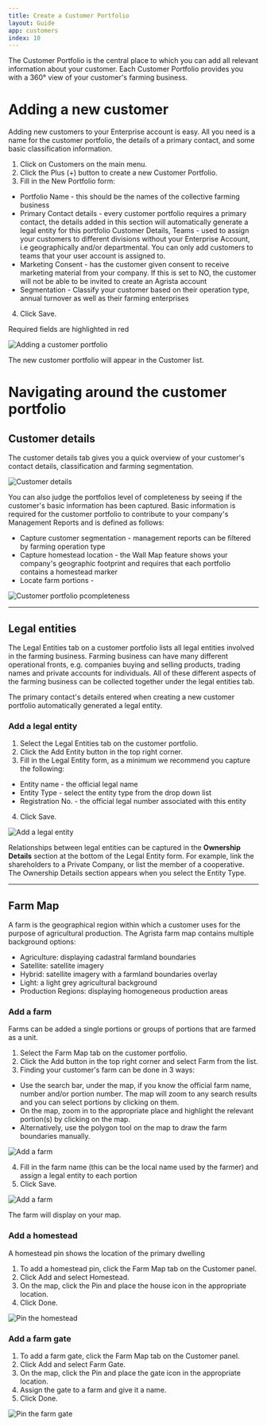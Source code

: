```yaml
---
title: Create a Customer Portfolio
layout: Guide
app: customers
index: 10
---
```


The Customer Portfolio is the central place to which you can add all relevant information about your customer. Each Customer Portfolio provides you with a 360° view of your customer's farming business.

# Adding a new customer

Adding new customers to your Enterprise account is easy. All you need is a name for the customer portfolio, the details of a primary contact, and some basic classification information.

1. Click on Customers on the main menu.
2. Click the Plus (+) button to create a new Customer Portfolio.
3. Fill in the New Portfolio form:
  * Portfolio Name - this should be the names of the collective farming business
  * Primary Contact details - every customer portfolio requires a primary contact, the details added in this section will automatically generate a legal entity for this portfolio
  Customer Details, Teams - used to assign your customers to different divisions without your Enterprise Account, i.e geographically and/or departmental. You can only add customers to teams that your user account is assigned to.
  * Marketing Consent - has the customer given consent to receive marketing material from your company. If this is set to NO, the customer will not be able to be invited to create an Agrista account
  * Segmentation - Classify your customer based on their operation type, annual turnover as well as their farming enterprises
4. Click Save. 

Required fields are highlighted in red

![Adding a customer portfolio](images/new_portfolio_form.jpg)

The new customer portfolio will appear in the Customer list.

# Navigating around the customer portfolio

## Customer details

The customer details tab gives you a quick overview of your customer's contact details, classification and farming segmentation.

![Customer details](images/customer_details.jpg)

You can also judge the portfolios level of completeness by seeing if the customer's basic information has been captured. Basic information is required for the customer portfolio to contribute to your company's Management Reports and is defined as follows:

- Capture customer segmentation - management reports can be filtered by farming operation type
- Capture homestead location - the Wall Map feature shows your company's geographic footprint and requires that each portfolio contains a homestead marker
- Locate farm portions - 

![Customer portfolio pcompleteness](images/portfolio_completeness.jpg)

------

## Legal entities

The Legal Entities tab on a customer portfolio lists all legal entities involved in the farming business. Farming business can have many different operational fronts, e.g. companies buying and selling products, trading names and private accounts for individuals. All of these different aspects of the farming business can be collected together under the legal entities tab.

The primary contact's details entered when creating a new customer portfolio automatically generated a legal entity.

### Add a legal entity

1. Select the Legal Entities tab on the customer portfolio.
2. Click the Add Entity button in the top right corner.
3. Fill in the Legal Entity form, as a minimum we recommend you capture the following:
  * Entity name - the official legal name
  * Entity Type - select the entity type from the drop down list
  * Registration No. - the official legal number associated with this entity
4. Click Save.

![Add a legal entity](images/legal_entity_form.jpg)


Relationships between legal entities can be captured in the **Ownership Details** section at the bottom of the Legal Entity form. For example, link the shareholders to a Private Company, or list the member of a cooperative. The Ownership Details section appears when you select the Entity Type.

-------

## Farm Map

A farm is the geographical region within which a customer uses for the purpose of agricultural production. The Agrista farm map contains multiple background options:

* Agriculture: displaying cadastral farmland boundaries
* Satellite: satellite imagery
* Hybrid: satellite imagery with a farmland boundaries overlay
* Light: a light grey agricultural background
* Production Regions: displaying homogeneous production areas

### Add a farm

Farms can be added a single portions or groups of portions that are farmed as a unit.

1. Select the Farm Map tab on the customer portfolio.
2. Click the Add button in the top right corner and select Farm from the list.
3. Finding your customer's farm can be done in 3 ways:
  - Use the search bar, under the map, if you know the official farm name, number and/or portion number. The map will zoom to any search results and you can select portions by clicking on them.
  - On the map, zoom in to the appropriate place and highlight the relevant portion(s) by clicking on the map.
  - Alternatively, use the polygon tool on the map to draw the farm boundaries manually.

![Add a farm](images/customer_farm_search.jpg)

4. Fill in the farm name (this can be the local name used by the farmer) and assign a legal entity to each portion 
5. Click Save.

![Add a farm](images/farm_details.jpg)

The farm will display on your map.

### Add a homestead

A homestead pin shows the location of the primary dwelling

1. To add a homestead pin, click the Farm Map tab on the Customer panel.
2. Click Add and select Homestead.
3. On the map, click the Pin and place the house icon in the appropriate location.
4. Click Done.

![Pin the homestead](images/homestead.jpg)

### Add a farm gate

1. To add a farm gate, click the Farm Map tab on the Customer panel.
2. Click Add and select Farm Gate.
3. On the map, click the Pin and place the gate icon in the appropriate location.
4. Assign the gate to a farm and give it a name.
5. Click Done.

![Pin the farm gate](images/farm_gate.jpg)